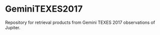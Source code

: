 # GeminiTEXES2017
Repository for retrieval products from Gemini TEXES 2017 observations of Jupiter.
